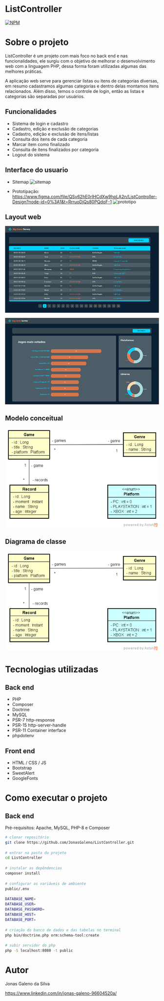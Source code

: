 # ListController

[![NPM](https://img.shields.io/npm/l/react)](https://github.com/JonasGaleno/ListController/blob/main/LICENSE) 

# Sobre o projeto

ListController é um projeto com mais foco no back end e nas funcionalidades, ele surgiu com o objetivo de melhorar o desenvolvimento web com a linguagem PHP, dessa forma foram utilizadas algumas das melhores práticas.

A aplicação web serve para gerenciar listas ou itens de categorias diversas, em resumo cadastramos algumas categorias e dentro delas montamos itens relacionados. Além disso, temos o controle de login, então as listas e categorias são separadas por usuários.

## Funcionalidades
- Sistema de login e cadastro
- Cadastro, edição e exclusão de categorias
- Cadastro, edição e exclusão de itens/listas
- Consulta dos itens de cada categoria
- Marcar item como finalizado
- Consulta de itens finalizados por categoria
- Logout do sistema

## Interface do usuario
- Sitemap
![sitemap](https://github.com/JonasGaleno/ListController/tree/main/public/Assets/sitemap.png)

- Prototipação: 
https://www.figma.com/file/QSv62hE0rlHCdXw9hpLA2n/ListController-Design?node-id=0%3A1&t=RrruoDjQs80PQdoF-1
![prototipo](https://github.com/JonasGaleno/ListController/tree/main/public/Assets/prototipo.png)


## Layout web
![Web 1](https://github.com/acenelio/assets/raw/main/sds1/web1.png)

![Web 2](https://github.com/acenelio/assets/raw/main/sds1/web2.png)

## Modelo conceitual
![Modelo Conceitual](https://github.com/acenelio/assets/raw/main/sds1/modelo-conceitual.png)

## Diagrama de classe
![Modelo Conceitual](https://github.com/acenelio/assets/raw/main/sds1/modelo-conceitual.png)

# Tecnologias utilizadas
## Back end
- PHP
- Composer
- Doctrine
- MySQL
- PSR-7 http-response
- PSR-15 http-server-handle
- PSR-11 Container interface
- phpdotenv
## Front end
- HTML / CSS / JS
- Bootstrap
- SweetAlert
- GoogleFonts

# Como executar o projeto

## Back end
Pré-requisitos: Apache, MySQL, PHP-8 e Composer

```bash
# clonar repositório
git clone https://github.com/JonasGaleno/ListController.git

# entrar na pasta do projeto
cd ListController

# instalar as depêndencias
composer install

# configurar as variáveis de ambiente
public/.env

DATABASE_NAME=
DATABASE_USER=
DATABASE_PASSWORD=
DATABASE_HOST=
DATABASE_PORT=

# criação do banco de dados e das tabelas no terminal
php bin/doctrine.php orm:schema-tool:create

# subir servidor do php
php -S localhost:8080 -t public
```

# Autor

Jonas Galeno da Silva

https://www.linkedin.com/in/jonas-galeno-96604520a/
